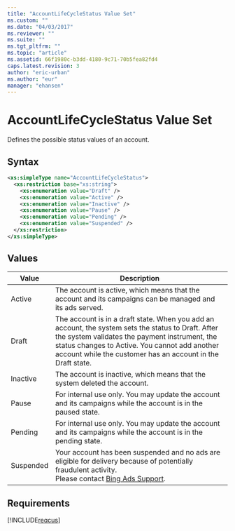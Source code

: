 ```yaml
---
title: "AccountLifeCycleStatus Value Set"
ms.custom: ""
ms.date: "04/03/2017"
ms.reviewer: ""
ms.suite: ""
ms.tgt_pltfrm: ""
ms.topic: "article"
ms.assetid: 66f1980c-b3dd-4180-9c71-70b5fea82fd4
caps.latest.revision: 3
author: "eric-urban"
ms.author: "eur"
manager: "ehansen"
---
```

# AccountLifeCycleStatus Value Set
Defines the possible status values of an account.

## Syntax

```xml
<xs:simpleType name="AccountLifeCycleStatus">
  <xs:restriction base="xs:string">
    <xs:enumeration value="Draft" />
    <xs:enumeration value="Active" />
    <xs:enumeration value="Inactive" />
    <xs:enumeration value="Pause" />
    <xs:enumeration value="Pending" />
    <xs:enumeration value="Suspended" />
  </xs:restriction>
</xs:simpleType>
```

## Values

|Value|Description|
|---------|---------------|
|Active|The account is active, which means that the account and its campaigns can be managed and its ads served.|
|Draft|The account is in a draft state. When you add an account, the system sets the status to Draft. After the system validates the payment instrument, the status changes to Active. You cannot add another account while the customer has an account in the Draft state.|
|Inactive|The account is inactive, which means that the system deleted the account.|
|Pause|For internal use only. You may update the account and its campaigns while the account is in the paused state.|
|Pending|For internal use only. You may update the account and its campaigns while the account is in the pending state.|
|Suspended|Your account has been suspended and no ads are eligible for delivery because of potentially fraudulent activity. <br />Please contact [Bing Ads Support](http://go.microsoft.com/fwlink/?LinkId=269631).|

## Requirements
[!INCLUDE[reqcus](../customer-api/includes/reqcus.md)]
